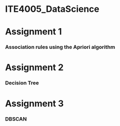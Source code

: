 # ITE4005_DataScience

# Assignment 1

### Association rules using the Apriori algorithm

# Assignment 2

### Decision Tree

# Assignment 3

### DBSCAN
